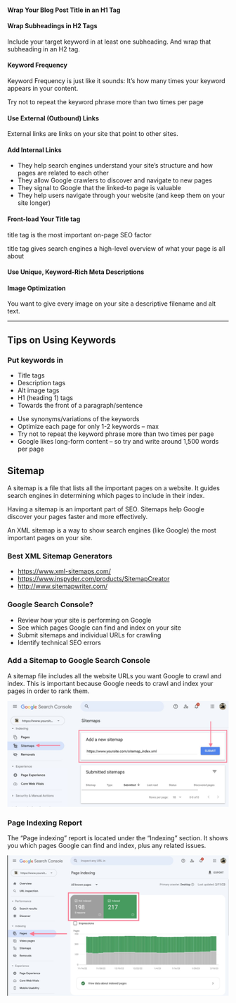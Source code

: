 #### Wrap Your Blog Post Title in an H1 Tag


#### Wrap Subheadings in H2 Tags

<p>
Include your target keyword in at least one subheading. 
And wrap that subheading in an H2 tag.
</p>

#### Keyword Frequency

<p>
Keyword Frequency is just like it sounds: It’s how many times your keyword appears in your content.
</p>

<p>
Try not to repeat the keyword phrase more than two times per page
</p>

#### Use External (Outbound) Links

<p>External links are links on your site that point to other sites.</p>


#### Add Internal Links

<ul>
   <li> 
   They help search engines understand your site’s structure and 
   how pages are related to each other
   </li>
  <li>
   They allow Google crawlers to discover and navigate to new pages
  </li>
  <li>
   They signal to Google that the linked-to page is valuable
  </li>
  <li>
   They help users navigate through your website (and keep them on your site longer)
  </li>
</ul>


#### Front-load Your Title tag

<p> title tag is the most important on-page SEO factor</p>
<p>title tag gives search engines a high-level overview of what your page is all about</p>

#### Use Unique, Keyword-Rich Meta Descriptions


#### Image Optimization

<p>You want to give every image on your site a 
descriptive filename and alt text.</p>

<hr>

## Tips on Using Keywords

<h3> Put keywords in </h3>

<ul>
   <li>Title tags</li>
   <li>Description tags</li>
   <li>Alt image tags</li>
   <li>H1 (heading 1) tags</li>
   <li>Towards the front of a paragraph/sentence</li>
</ul>

<ul>
   <li>Use synonyms/variations of the keywords</li>
   <li>Optimize each page for only 1-2 keywords – max</li>
   <li>Try not to repeat the keyword phrase more than two times per page</li>
   <li>Google likes long-form content – so try and write around 1,500 words per page</li>
</ul>


## Sitemap

<p>
A sitemap is a file that lists all the important pages on a website. It guides search engines in determining which pages to include in their index.
</p>

<p>
Having a sitemap is an important part of SEO. Sitemaps help Google discover your pages faster and more effectively.
</p>


<p>
   An XML sitemap is a way to show search engines (like Google) 
   the most important pages on your site. 
</p>

### Best XML Sitemap Generators


<ul>
    <li><a href="https://www.xml-sitemaps.com/">https://www.xml-sitemaps.com/</a></li>
    <li><a href="https://www.inspyder.com/products/SitemapCreator">https://www.inspyder.com/products/SitemapCreator</a></li>
    <li><a href="http://www.sitemapwriter.com/">http://www.sitemapwriter.com/</a></li>
</ul>

###  Google Search Console?

<ul>
   <li>Review how your site is performing on Google</li>
   <li>See which pages Google can find and index on your site</li>
   <li>Submit sitemaps and individual URLs for crawling</li>
   <li>Identify technical SEO errors</li>
</ul>

### Add a Sitemap to Google Search Console

<p>
A sitemap file includes all the website URLs you want Google to crawl and index.
This is important because Google needs to crawl and index your pages in order to rank them.
</p>

![](google_console_sitemap.JPG)

### Page Indexing Report

<p>
The “Page indexing” report is located under the “Indexing” section. 
It shows you which pages Google can find and index, plus any related issues. 
</p>


![](google_console_indexing.JPG)



















